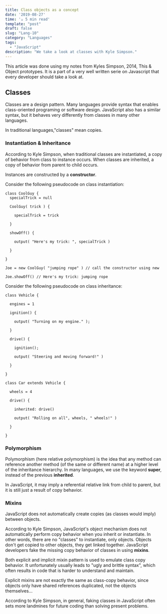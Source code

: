 ```yaml
---
title: Class objects as a concept
date: '2019-08-27'
time: '☕️ 5 min read'
template: "post"
draft: false
slug: "Lang-10"
category: "Languages"
tags:
  - "JavaScript"
description: "We take a look at classes with Kyle Simpson."
---
```



This article was done using my notes from Kyles Simpson, 2014, This & Object prototypes. It is a part of a very well written serie on Javascript that every developer should take a look at.

## Classes

Classes are a design pattern. Many languages provide syntax that enables class-oriented programing or software design. JavaScript also has a similar syntax, but it behaves very differently from classes in many other languages.

In traditional languages,"classes" mean copies.

### Instantiation & Inheritance

According to Kyle Simpson, when traditional classes are instantiated, a copy of behavior from class to instance occurs. When classes are inherited, a copy of behavior from parent to child occurs.

Instances are constructed by a **constructor**.

Consider the following pseudocode on class instantiation:

```
class CoolGuy {
  specialTrick = null

  CoolGuy( trick ) {

    specialTrick = trick

  }

  showOff() {

    output( "Here's my trick: ", specialTrick )

  }

}

Joe = new CoolGuy( "jumping rope" ) // call the constructor using new

Joe.showOff() // Here's my trick: jumping rope
```

Consider the following pseudocode on class inheritance:

```
class Vehicle {

  engines = 1

  ignition() {

    output( "Turning on my engine." );

  }

  drive() {

    ignition();

    output( "Steering and moving forward!" )

  }

}

class Car extends Vehicle {

  wheels = 4

  drive() {

    inherited: drive()

    output( "Rolling on all", wheels, " wheels!" )

  }

}
```

### Polymorphism

Polymorphism (here relative polymorphism) is the idea that any method can reference another method (of the same or different name) at a higher level of the inheritance hierarchy. In many languages, we use the keyword **super**, instead of the previous **inherited**.

In JavaScript, it may imply a referential relative link from child to parent, but it is still just a result of copy behavior.

### Mixins

JavaScript does not automatically create copies (as classes would imply) between objects.

According to Kyle Simpson, JavaScript's object mechanism does not automatically perform copy behavior when you inherit or instantiate. In other words, there are no "classes" to instantiate, only objects. Objects don't get copied to other objects, they get linked together. JavaScript developers fake the missing copy behavior of classes in using **mixins**.

Both explicit and implicit mixin pattern is used to emulate class copy behavior. It unfortunately usually leads to "ugly and brittle syntax", which often results in code that is harder to understand and maintain.

Explicit mixins are not exactly the same as class-copy behavior, since objects only have shared references duplicated, not the objects themselves...

According to Kyle Simpson, in general, faking classes in JavaScript often sets more landmines for future coding than solving present problems.
